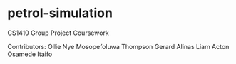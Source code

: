 # petrol-simulation
CS1410 Group Project Coursework

Contributors: 
	Ollie Nye
	Mosopefoluwa Thompson
	Gerard Alinas
	Liam Acton
	Osamede Itaifo